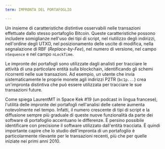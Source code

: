 ```yaml
---
term: IMPRONTA DEL PORTAFOGLIO

---
```

Un insieme di caratteristiche distintive osservabili nelle transazioni effettuate dallo stesso portafoglio Bitcoin. Queste caratteristiche possono includere somiglianze nell'uso dei tipi di script, nel riutilizzo degli indirizzi, nell'ordine degli UTXO, nel posizionamento delle uscite di modifica, nella segnalazione di RBF (*Replace-by-Fee*), nel numero di versione, nel campo `nSequence` e nel campo `nLockTime`.

Le impronte dei portafogli sono utilizzate dagli analisti per tracciare le attività di una particolare entità sulla blockchain, identificando gli schemi ricorrenti nelle sue transazioni. Ad esempio, un utente che invia sistematicamente le proprie monete agli indirizzi P2TR (`bc1p...`) crea un'impronta distintiva che può essere utilizzata per tracciare le sue transazioni future.

Come spiega LaurentMT in Space Kek #19 (un podcast in lingua francese), l'utilità delle impronte dei portafogli nell'analisi delle catene aumenta notevolmente nel tempo. Infatti, il numero crescente di tipi di script e la diffusione sempre più graduale di queste nuove funzionalità da parte dei software di portafoglio accentuano le differenze. È persino possibile identificare con precisione il software utilizzato dall'entità tracciata. È quindi importante capire che lo studio dell'impronta di un portafoglio è particolarmente rilevante per le transazioni recenti, più che per quelle iniziate nei primi anni 2010.